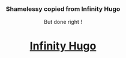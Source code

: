 <div align="center">

### Shamelessy copied from Infinity Hugo

But done right !

# [Infinity Hugo](https://themefisher.com/hugo-themes/)

</div>

